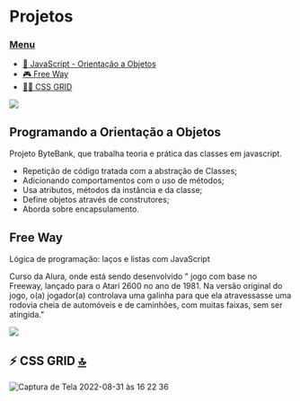 # Projetos
### [ Menu ](#menu)

- [📝 JavaScript - Orientação a Objetos](#programando-a-orientação-a-objetos)
- [🎮 Free Way](#free-way)
- [👩‍💻 CSS GRID](#-css-grid-)


 <a href="https://developer.mozilla.org/pt-BR/docs/Web/JavaScript" target="_blank"><img src="https://img.shields.io/badge/JavaScript-323330?style=for-the-badge&logo=javascript&logoColor=F7DF1E" /></a>
## Programando a Orientação a Objetos 

Projeto ByteBank, que trabalha teoria e prática das classes em javascript.

- Repetição de código tratada com a abstração de Classes;
- Adicionando comportamentos com o uso de métodos;
- Usa atributos, métodos da instância e da classe;
- Define objetos através de construtores;
- Aborda sobre encapsulamento.


## Free Way

Lógica de programação: laços e listas com JavaScript

Curso da Alura, onde está sendo desenvolvido " jogo com base no Freeway, lançado para o Atari 2600 no ano de 1981. Na versão original do jogo, o(a) jogador(a) controlava uma galinha para que ela atravessasse uma rodovia cheia de automóveis e de caminhões, com muitas faixas, sem ser atingida."


 <a href="https://developer.mozilla.org/pt-BR/docs/Web/CSS" target="_blank"><img src="https://img.shields.io/badge/CSS3-1572B6?style=for-the-badge&logo=css3&logoColor=white" /></a>
 

## ⚡ CSS GRID [🔝](#menu)

![Captura de Tela 2022-08-31 às 16 22 36](https://user-images.githubusercontent.com/98324557/187764794-0cce9f7f-d611-4eea-814a-d4f869383bf5.png)
